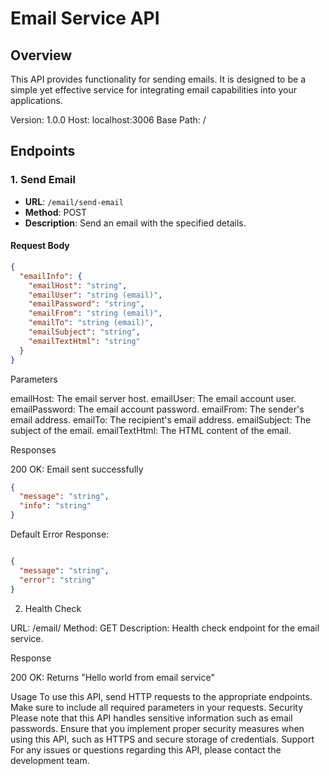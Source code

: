 # Email Service API

## Overview
This API provides functionality for sending emails. It is designed to be a simple yet effective service for integrating email capabilities into your applications.

Version: 1.0.0
Host: localhost:3006
Base Path: /

## Endpoints

### 1. Send Email
- **URL**: `/email/send-email`
- **Method**: POST
- **Description**: Send an email with the specified details.

#### Request Body
```json
{
  "emailInfo": {
    "emailHost": "string",
    "emailUser": "string (email)",
    "emailPassword": "string",
    "emailFrom": "string (email)",
    "emailTo": "string (email)",
    "emailSubject": "string",
    "emailTextHtml": "string"
  }
}
```
Parameters

emailHost: The email server host.
emailUser: The email account user.
emailPassword: The email account password.
emailFrom: The sender's email address.
emailTo: The recipient's email address.
emailSubject: The subject of the email.
emailTextHtml: The HTML content of the email.

Responses

200 OK: Email sent successfully

```json
{
  "message": "string",
  "info": "string"
}

```

Default Error Response:


```json

{
  "message": "string",
  "error": "string"
}

```

2. Health Check

URL: /email/
Method: GET
Description: Health check endpoint for the email service.

Response

200 OK: Returns "Hello world from email service"

Usage
To use this API, send HTTP requests to the appropriate endpoints. Make sure to include all required parameters in your requests.
Security
Please note that this API handles sensitive information such as email passwords. Ensure that you implement proper security measures when using this API, such as HTTPS and secure storage of credentials.
Support
For any issues or questions regarding this API, please contact the development team.
